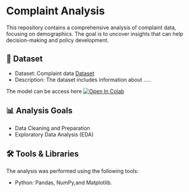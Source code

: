 # **Complaint Analysis**
This repository contains a comprehensive analysis of complaint data, focusing on demographics. The goal is to uncover insights that can help decision-making and policy development.

## **📂 Dataset**
- Dataset: Complaint data [Dataset](https://drive.google.com/file/d/1OV0Fn-e_vtDYQUQQk5phVU6Q_ST2m4B7/view?usp=drive_link)
- Description: The dataset includes information about .....

The model can be access here <a target="_blank" href="https://colab.research.google.com/drive/1kROpYHY7OYPOnpUns9onvM6whj8V8_lF?usp=sharing">
  <img src="https://colab.research.google.com/assets/colab-badge.svg" alt="Open In Colab"/>
</a>

## **📊 Analysis Goals**
- Data Cleaning and Preparation
- Exploratory Data Analysis (EDA)

## **🛠️ Tools & Libraries**
The analysis was performed using the following tools:
- Python: Pandas, NumPy,and Matplotlib.
